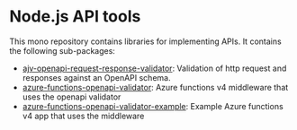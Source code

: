 # Node.js API tools

This mono repository contains libraries for implementing APIs. It contains the following sub-packages:

* [ajv-openapi-request-response-validator](./packages/ajv-openapi-request-response-validator/README.md): Validation of http request and responses against an OpenAPI schema.
* [azure-functions-openapi-validator](./packages/azure-functions-openapi-validator/): Azure functions v4 middleware that uses the openapi validator
* [azure-functions-openapi-validator-example](./packages/azure-functions-openapi-validator-example/README.md): Example Azure functions v4 app that uses the middleware
